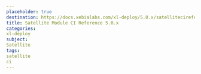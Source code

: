 ```yaml
---
placeholder: true
destination: https://docs.xebialabs.com/xl-deploy/5.0.x/satellitecireference.html
title: Satellite Module CI Reference 5.0.x
categories:
xl-deploy
subject:
Satellite
tags:
satellite
ci
---
```


